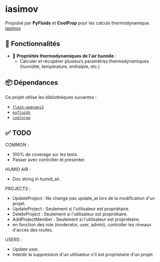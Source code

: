 # iasimov

Propulsé par **PyFluids** et **CoolProp** pour les calculs thermodynamique.
[iasimov](https://iasimov.pythonanywhere.com/)

## 🚀 Fonctionnalités
- 💨 **Propriétés thermodynamiques de l'air humide** :
  - Calculer et récupérer plusieurs paramètres thermodynamiques (humidité, température, enthalpie, etc.)

## 📦 Dépendances
Ce projet utilise les bibliothèques suivantes :
- [`flask-openapi3`](https://luolingchun.github.io/flask-openapi3/v4.x/)
- [`pyfluids`](https://github.com/portyanikhin/PyFluids)
- [`coolprop`](http\://coolprop.org/)

## ✅ TODO
COMMON :
- 100% de coverage sur les tests.
- Passer avec controller et presenter.

HUMID AIR :
- Doc string in humid_air.

PROJECTS : 
- UpdateProject : Ne change pas update_at lors de la modification d'un projet.
- UpdateProject : Seulement si l'utilisateur est propriétaire.
- DeleteProject : Seulement si l'utilisateur est propriétaire.
- AddProjectMember : Seulement si l'utilisateur est propriétaire.
- en fonction des role (moderator, user, admin), controller les niveaux d'accés des routes.

USERS :
- Update user.
- Interdir la suppression d'un utilisateur s'il est proprietaire d'un projet.